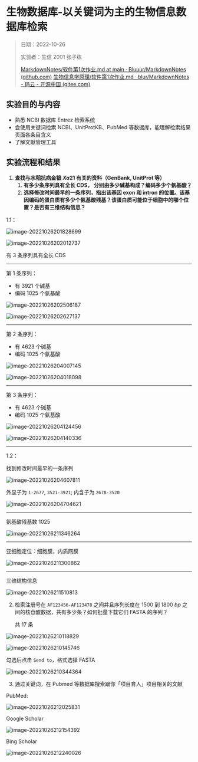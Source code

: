 # 生物数据库-以关键词为主的生物信息数据库检索

> 日期：2022-10-26
>
> 实验者：生信 2001 张子栋
>
> [MarkdownNotes/软件第1次作业.md at main · Bluuur/MarkdownNotes (github.com)](https://github.com/Bluuur/MarkdownNotes/blob/main/生物信息学原理/软件第1次作业.md)
> [生物信息学原理/软件第1次作业.md · blur/MarkdownNotes - 码云 - 开源中国 (gitee.com)](https://gitee.com/bluur/MarkdownNotes/blob/main/生物信息学原理/软件第1次作业.md)

## 实验目的与内容

+ 熟悉 NCBI 数据库 Entrez 检索系统
+ 会使用关键词检索 NCBI、UnitProtKB、PubMed 等数据库，能理解检索结果页面各条目含义
+ 了解文献管理工具

## 实验流程和结果

1. **查找与水稻抗病金银 $Xa21$ 有关的资料（GenBank, UnitProt 等）**
   1. **有多少条序列具有全长 CDS， 分别由多少碱基构成？编码多少个氨基酸？**
   2. **选择修改时间最早的一条序列，指出该基因 exon 和 intron 的位置。该基因编码的蛋白质有多少个氨基酸残基？该蛋白质可能位于细胞中的哪个位置？是否有三维结构信息？**

1.1：

![image-20221026201828699](软件第1次作业.assets/image-20221026201828699.png)

![image-20221026202012737](软件第1次作业.assets/image-20221026202012737.png)

有 3 条序列具有全长 CDS

---

第 1 条序列：

+ 有 3921 个碱基
+ 编码 1025 个氨基酸

![image-20221026202506187](软件第1次作业.assets/image-20221026202506187.png)

![image-20221026202627137](软件第1次作业.assets/image-20221026202627137.png)

---

第 2 条序列：

+ 有 4623 个碱基
+ 编码 1025 个氨基酸

![image-20221026204007145](软件第1次作业.assets/image-20221026204007145.png)

![image-20221026204018098](软件第1次作业.assets/image-20221026204018098.png)

---

第 3 条序列：

+ 有 4623 个碱基
+ 编码 1025 个氨基酸

![image-20221026204124456](软件第1次作业.assets/image-20221026204124456.png)

![image-20221026204140336](软件第1次作业.assets/image-20221026204140336.png)

---

1.2：

找到修改时间最早的一条序列

![image-20221026204607811](软件第1次作业.assets/image-20221026204607811.png)

外显子为 `1-2677`, `3521-3921`; 内含子为 `2678-3520`

![image-20221026204704621](软件第1次作业.assets/image-20221026204704621.png)

---

氨基酸残基数 1025

![image-20221026211346264](软件第1次作业.assets/image-20221026211346264.png)

---

亚细胞定位：细胞膜，内质网膜

![image-20221026211300862](软件第1次作业.assets/image-20221026211300862.png)

---

三维结构信息

![image-20221026211510813](软件第1次作业.assets/image-20221026211510813.png)

2. 检索注册号在 `AF123456-AF123478` 之间并且序列长度在 $1500$ 到 $1800\ bp$ 之间的核苷酸数据，共有多少条？如何批量下载它们 FASTA 的序列？

   共 17 条

![image-20221026210118829](软件第1次作业.assets/image-20221026210118829.png)

![image-20221026210145746](软件第1次作业.assets/image-20221026210145746.png)

勾选后点击 `Send to`，格式选择 FASTA 

![image-20221026210344364](软件第1次作业.assets/image-20221026210344364.png)

3. 通过关键词，在 Pubmed 等数据库搜索跟你「项目育人」项目相关的文献

PubMed:

![image-20221026212025831](软件第1次作业.assets/image-20221026212025831.png)

Google Scholar

![image-20221026212154392](软件第1次作业.assets/image-20221026212154392.png)

Bing Scholar

![image-20221026212240026](软件第1次作业.assets/image-20221026212240026.png)